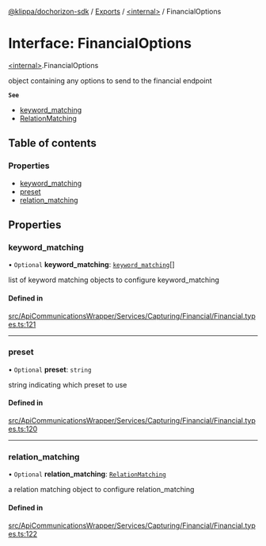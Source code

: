 [@klippa/dochorizon-sdk](../README.md) / [Exports](../modules.md) / [\<internal\>](../modules/internal_.md) / FinancialOptions

# Interface: FinancialOptions

[\<internal\>](../modules/internal_.md).FinancialOptions

object containing any options to send to the financial endpoint

**`See`**

 - [keyword_matching](internal_.keyword_matching.md)
 - [RelationMatching](internal_.RelationMatching.md)

## Table of contents

### Properties

- [keyword\_matching](internal_.FinancialOptions.md#keyword_matching)
- [preset](internal_.FinancialOptions.md#preset)
- [relation\_matching](internal_.FinancialOptions.md#relation_matching)

## Properties

### keyword\_matching

• `Optional` **keyword\_matching**: [`keyword_matching`](internal_.keyword_matching.md)[]

list of keyword matching objects to configure keyword_matching

#### Defined in

[src/ApiCommunicationsWrapper/Services/Capturing/Financial/Financial.types.ts:121](https://github.com/klippa-app/js-dochorizon-sdk/blob/205a2fd/src/ApiCommunicationsWrapper/Services/Capturing/Financial/Financial.types.ts#L121)

___

### preset

• `Optional` **preset**: `string`

string indicating which preset to use

#### Defined in

[src/ApiCommunicationsWrapper/Services/Capturing/Financial/Financial.types.ts:120](https://github.com/klippa-app/js-dochorizon-sdk/blob/205a2fd/src/ApiCommunicationsWrapper/Services/Capturing/Financial/Financial.types.ts#L120)

___

### relation\_matching

• `Optional` **relation\_matching**: [`RelationMatching`](internal_.RelationMatching.md)

a relation matching object to configure relation_matching

#### Defined in

[src/ApiCommunicationsWrapper/Services/Capturing/Financial/Financial.types.ts:122](https://github.com/klippa-app/js-dochorizon-sdk/blob/205a2fd/src/ApiCommunicationsWrapper/Services/Capturing/Financial/Financial.types.ts#L122)

